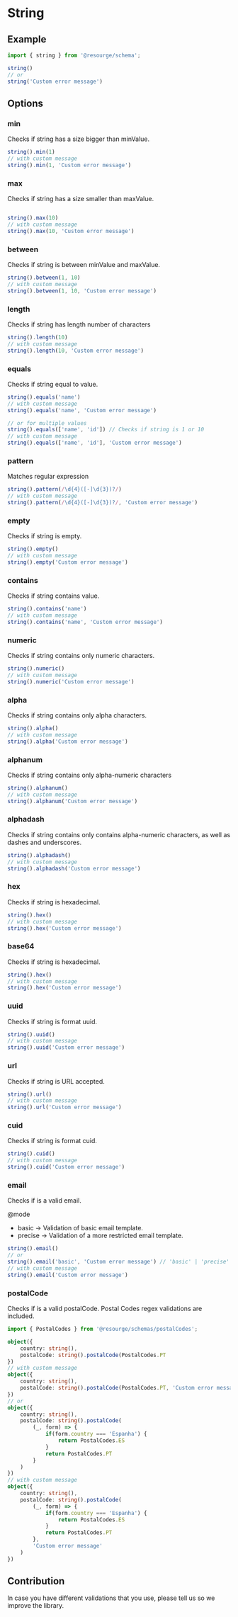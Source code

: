 # String

## Example

```Typescript
import { string } from '@resourge/schema';

string()
// or
string('Custom error message')
```

## Options

### min

Checks if string has a size bigger than minValue.

```Typescript
string().min(1)
// with custom message
string().min(1, 'Custom error message')
```

### max

Checks if string has a size smaller than maxValue.

```Typescript

string().max(10)
// with custom message
string().max(10, 'Custom error message')
```

### between

Checks if string is between minValue and maxValue.

```Typescript
string().between(1, 10)
// with custom message
string().between(1, 10, 'Custom error message')
```

### length

Checks if string has length number of characters

```Typescript
string().length(10)
// with custom message
string().length(10, 'Custom error message')
```

### equals

Checks if string equal to value.

```Typescript
string().equals('name')
// with custom message
string().equals('name', 'Custom error message')

// or for multiple values
string().equals(['name', 'id']) // Checks if string is 1 or 10
// with custom message
string().equals(['name', 'id'], 'Custom error message')
```

### pattern

Matches regular expression

```Typescript
string().pattern(/\d{4}([-]\d{3})?/)
// with custom message
string().pattern(/\d{4}([-]\d{3})?/, 'Custom error message')
```

### empty

Checks if string is empty.

```Typescript
string().empty()
// with custom message
string().empty('Custom error message')
```

### contains

Checks if string contains value.

```Typescript
string().contains('name')
// with custom message
string().contains('name', 'Custom error message')
```

### numeric

Checks if string contains only numeric characters.

```Typescript
string().numeric()
// with custom message
string().numeric('Custom error message')
```

### alpha

Checks if string contains only alpha characters.

```Typescript
string().alpha()
// with custom message
string().alpha('Custom error message')
```

### alphanum

Checks if string contains only alpha-numeric characters

```Typescript
string().alphanum()
// with custom message
string().alphanum('Custom error message')
```

### alphadash

Checks if string contains only contains alpha-numeric characters, as well as dashes and underscores.

```Typescript
string().alphadash()
// with custom message
string().alphadash('Custom error message')
```

### hex

Checks if string is hexadecimal.

```Typescript
string().hex()
// with custom message
string().hex('Custom error message')
```

### base64

Checks if string is hexadecimal.

```Typescript
string().hex()
// with custom message
string().hex('Custom error message')
```

### uuid

Checks if string is format uuid.

```Typescript
string().uuid()
// with custom message
string().uuid('Custom error message')
```

### url

Checks if string is URL accepted.

```Typescript
string().url()
// with custom message
string().url('Custom error message')
```

### cuid

Checks if string is format cuid.

```Typescript
string().cuid()
// with custom message
string().cuid('Custom error message')
```

### email

Checks if is a valid email.

@mode 
  - basic -> Validation of basic email template.
  - precise -> Validation of a more restricted email template.


```Typescript
string().email()
// or
string().email('basic', 'Custom error message') // 'basic' | 'precise'
// with custom message
string().email('Custom error message')
```

### postalCode

Checks if is a valid postalCode.
Postal Codes regex validations are included.

```Typescript
import { PostalCodes } from '@resourge/schemas/postalCodes';

object({
	country: string(),
	postalCode: string().postalCode(PostalCodes.PT
})
// with custom message
object({
	country: string(),
	postalCode: string().postalCode(PostalCodes.PT, 'Custom error message'))
})
// or
object({
	country: string(),
	postalCode: string().postalCode(
		(_, form) => {
			if(form.country === 'Espanha') {
				return PostalCodes.ES
			}
			return PostalCodes.PT
		}
	)
})
// with custom message
object({
	country: string(),
	postalCode: string().postalCode(
		(_, form) => {
			if(form.country === 'Espanha') {
				return PostalCodes.ES
			}
			return PostalCodes.PT
		}, 
		'Custom error message'
	)
})
```


## Contribution

In case you have different validations that you use, please tell us so we improve the library.
